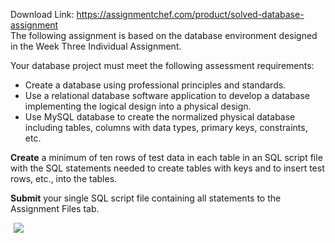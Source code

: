 Download Link: https://assignmentchef.com/product/solved-database-assignment
<br>
The following assignment is based on the database environment designed in the Week Three Individual Assignment.

Your database project must meet the following assessment requirements:

<ul>

 <li>Create a database using professional principles and standards.</li>

 <li>Use a relational database software application to develop a database implementing the logical design into a physical design.</li>

 <li>Use MySQL database to create the normalized physical database including tables, columns with data types, primary keys, constraints, etc.</li>

</ul>

<strong>Create</strong> a minimum of ten rows of test data in each table in an SQL script file with the SQL statements needed to create tables with keys and to insert test rows, etc., into the tables.

<strong>Submit</strong> your single SQL script file containing all statements to the Assignment Files tab.

<img decoding="async" data-recalc-dims="1" data-src="https://i0.wp.com/www.ankitcodinghub.com/wp-content/uploads/2017/06/377.png?w=980&amp;ssl=1" class="aligncenter lazyload" src="data:image/gif;base64,R0lGODlhAQABAAAAACH5BAEKAAEALAAAAAABAAEAAAICTAEAOw==">

 <noscript>

  <img decoding="async" class="aligncenter" src="https://i0.wp.com/www.ankitcodinghub.com/wp-content/uploads/2017/06/377.png?w=980&amp;ssl=1" data-recalc-dims="1">

 </noscript>